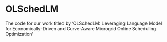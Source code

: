 # OLSchedLM
The code for our work titled by ‘OLSchedLM: Leveraging Language Model for Economically-Driven and Curve-Aware Microgrid Online Scheduling Optimization‘
